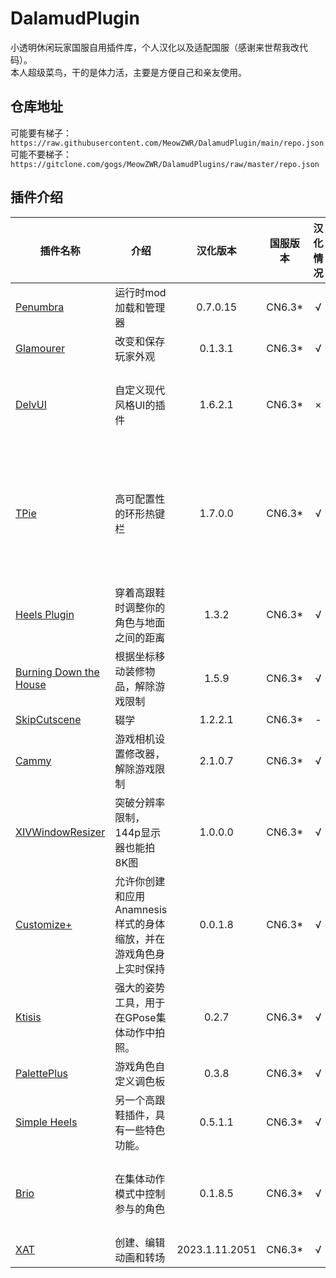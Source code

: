 # DalamudPlugin
小透明休闲玩家国服自用插件库，个人汉化以及适配国服（感谢来世帮我改代码）。\
本人超级菜鸟，干的是体力活，主要是方便自己和亲友使用。
## 仓库地址
可能要有梯子：`https://raw.githubusercontent.com/MeowZWR/DalamudPlugin/main/repo.json`\
可能不要梯子：`https://gitclone.com/gogs/MeowZWR/DalamudPlugins/raw/master/repo.json`
## 插件介绍

|插件名称|介绍|汉化版本|国服版本|汉化情况|备注|
|--------|----|:------:|:------:|:------:|----|
|[Penumbra](https://github.com/xivdev/Penumbra)|运行时mod加载和管理器|0.7.0.15|CN6.3*|√|国服姓名规则|
|[Glamourer](https://github.com/Ottermandias/Glamourer)|改变和保存玩家外观|0.1.3.1|CN6.3*|√|
|[DelvUI](https://github.com/delvui/delvui)|自定义现代风格UI的插件|1.6.2.1|CN6.3*|×|主库有了，已不允许第三方库下载|
|[TPie](https://github.com/Tischel/TPie)|高可配置性的环形热键栏|1.7.0.0|CN6.3*|√|主库有了，已不允许第三方库下载，可以自行下载后覆盖|
|[Heels Plugin](https://github.com/LeonBlade/HeelsPlugin)|穿着高跟鞋时调整你的角色与地面之间的距离|1.3.2|CN6.3*|√|
|[Burning Down the House](https://github.com/LeonBlade/BDTHPlugin)|根据坐标移动装修物品，解除游戏限制|1.5.9|CN6.3*|√|
|[SkipCutscene](https://github.com/a08381/Dalamud.SkipCutscene)|辍学|1.2.2.1|CN6.3*|-|
|[Cammy](https://github.com/UnknownX7/Cammy)|游戏相机设置修改器，解除游戏限制|2.1.0.7|CN6.3*|√|
|[XIVWindowResizer](https://github.com/AlexCSDev/XIVWindowResizer)|突破分辨率限制，144p显示器也能拍8K图|1.0.0.0|CN6.3*|√|主库有了|
|[Customize+](https://github.com/XIV-Tools/CustomizePlus)|允许你创建和应用Anamnesis样式的身体缩放，并在游戏角色身上实时保持|0.0.1.8|CN6.3*|√|
|[Ktisis](https://github.com/ktisis-tools/Ktisis)|强大的姿势工具，用于在GPose集体动作中拍照。|0.2.7|CN6.3*|√|cmp导入来自Yarukon|
|[PalettePlus](https://github.com/chirpxiv/PalettePlus)|游戏角色自定义调色板|0.3.8|CN6.3*|√|国服姓名规则|
|[Simple Heels](https://github.com/Caraxi/SimpleHeels)|另一个高跟鞋插件，具有一些特色功能。|0.5.1.1|CN6.3*|√|
|[Brio](https://github.com/AsgardXIV/Brio)|在集体动作模式中控制参与的角色|0.1.8.5|CN6.3*|√|使创建角色能通过Pen的姓名规则
|[XAT](https://github.com/AsgardXIV/XAT)|创建、编辑动画和转场|2023.1.11.2051|CN6.3*|√|
